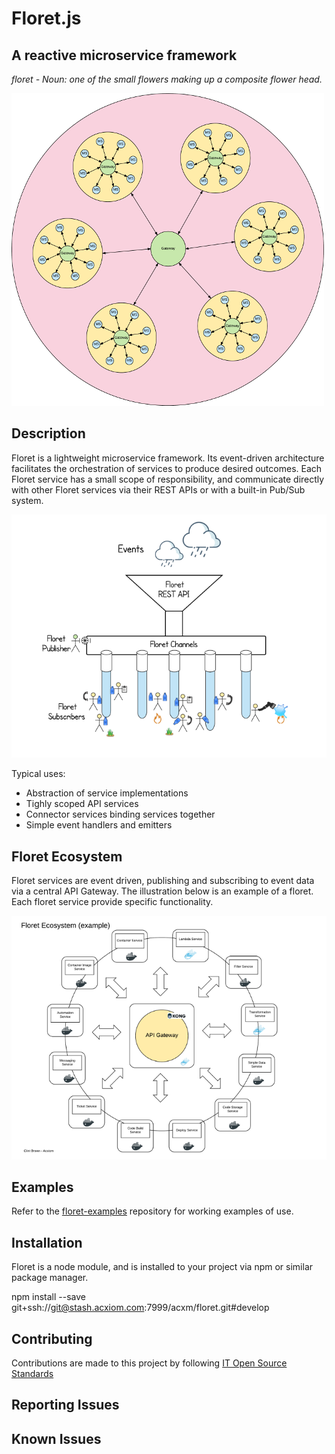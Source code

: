 # Floret.js
## A reactive microservice framework

*floret - Noun: one of the small flowers making up a composite flower head.* 

![Floret Pattern](images/floret.png)

## Description
Floret is a lightweight microservice framework.  Its event-driven architecture facilitates the orchestration
of services to produce desired outcomes.  Each Floret service has a small scope of responsibility,
and communicate directly with other Floret services via their REST APIs or with a built-in Pub/Sub system.

![Event Flow](images/floret-illustration.png)

Typical uses:

* Abstraction of service implementations
* Tighly scoped API services
* Connector services binding services together
* Simple event handlers and emitters


## Floret Ecosystem
Floret services are event driven, publishing and subscribing to event data via a central API Gateway.  The illustration below
is an example of a floret.  Each floret service provide specific functionality.

![Ecosystem](images/floret-ecosystem-ex.png)

## Examples
Refer to the [floret-examples](https://stash.acxiom.com/projects/ACXM/repos/floret-examples/browse) repository for working examples of use.

## Installation
Floret is a node module, and is installed to your project via npm or similar package manager.

npm install --save git+ssh://git@stash.acxiom.com:7999/acxm/floret.git#develop


## Contributing

Contributions are made to this project by following [IT Open Source Standards](https://stash.acxiom.com/projects/AT/repos/it-development-standards/browse/docs/coding-standards/index.md)

## Reporting Issues

## Known Issues
